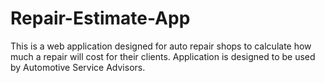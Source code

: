 # Repair-Estimate-App

This is a web application designed for auto repair shops to calculate how much a repair will cost for their clients.
Application is designed to be used by Automotive Service Advisors.
